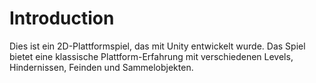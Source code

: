 # Introduction 
Dies ist ein 2D-Plattformspiel, das mit Unity entwickelt wurde. Das Spiel bietet eine klassische Plattform-Erfahrung mit verschiedenen Levels, Hindernissen, Feinden und Sammelobjekten.
